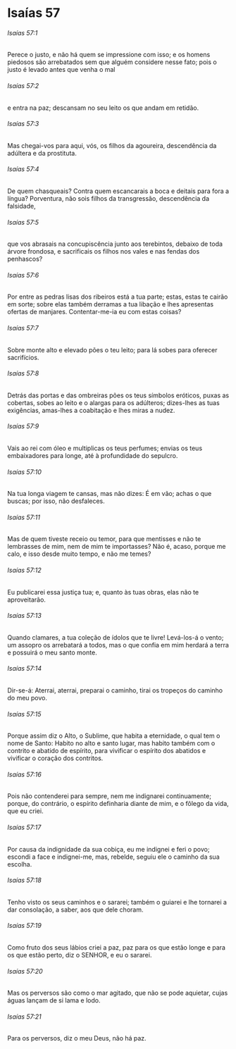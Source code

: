 # Isaías 57

###### Isaías 57:1

Perece o justo, e não há quem se impressione com isso; e os homens piedosos são arrebatados sem que alguém considere nesse fato; pois o justo é levado antes que venha o mal

###### Isaías 57:2

e entra na paz; descansam no seu leito os que andam em retidão.

###### Isaías 57:3

Mas chegai-vos para aqui, vós, os filhos da agoureira, descendência da adúltera e da prostituta.

###### Isaías 57:4

De quem chasqueais? Contra quem escancarais a boca e deitais para fora a língua? Porventura, não sois filhos da transgressão, descendência da falsidade,

###### Isaías 57:5

que vos abrasais na concupiscência junto aos terebintos, debaixo de toda árvore frondosa, e sacrificais os filhos nos vales e nas fendas dos penhascos?

###### Isaías 57:6

Por entre as pedras lisas dos ribeiros está a tua parte; estas, estas te cairão em sorte; sobre elas também derramas a tua libação e lhes apresentas ofertas de manjares. Contentar-me-ia eu com estas coisas?

###### Isaías 57:7

Sobre monte alto e elevado pões o teu leito; para lá sobes para oferecer sacrifícios.

###### Isaías 57:8

Detrás das portas e das ombreiras pões os teus símbolos eróticos, puxas as cobertas, sobes ao leito e o alargas para os adúlteros; dizes-lhes as tuas exigências, amas-lhes a coabitação e lhes miras a nudez.

###### Isaías 57:9

Vais ao rei com óleo e multiplicas os teus perfumes; envias os teus embaixadores para longe, até à profundidade do sepulcro.

###### Isaías 57:10

Na tua longa viagem te cansas, mas não dizes: É em vão; achas o que buscas; por isso, não desfaleces.

###### Isaías 57:11

Mas de quem tiveste receio ou temor, para que mentisses e não te lembrasses de mim, nem de mim te importasses? Não é, acaso, porque me calo, e isso desde muito tempo, e não me temes?

###### Isaías 57:12

Eu publicarei essa justiça tua; e, quanto às tuas obras, elas não te aproveitarão.

###### Isaías 57:13

Quando clamares, a tua coleção de ídolos que te livre! Levá-los-á o vento; um assopro os arrebatará a todos, mas o que confia em mim herdará a terra e possuirá o meu santo monte.

###### Isaías 57:14

Dir-se-á: Aterrai, aterrai, preparai o caminho, tirai os tropeços do caminho do meu povo.

###### Isaías 57:15

Porque assim diz o Alto, o Sublime, que habita a eternidade, o qual tem o nome de Santo: Habito no alto e santo lugar, mas habito também com o contrito e abatido de espírito, para vivificar o espírito dos abatidos e vivificar o coração dos contritos.

###### Isaías 57:16

Pois não contenderei para sempre, nem me indignarei continuamente; porque, do contrário, o espírito definharia diante de mim, e o fôlego da vida, que eu criei.

###### Isaías 57:17

Por causa da indignidade da sua cobiça, eu me indignei e feri o povo; escondi a face e indignei-me, mas, rebelde, seguiu ele o caminho da sua escolha.

###### Isaías 57:18

Tenho visto os seus caminhos e o sararei; também o guiarei e lhe tornarei a dar consolação, a saber, aos que dele choram.

###### Isaías 57:19

Como fruto dos seus lábios criei a paz, paz para os que estão longe e para os que estão perto, diz o SENHOR, e eu o sararei.

###### Isaías 57:20

Mas os perversos são como o mar agitado, que não se pode aquietar, cujas águas lançam de si lama e lodo.

###### Isaías 57:21

Para os perversos, diz o meu Deus, não há paz.

